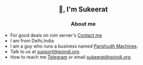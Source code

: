 <h2 align="center">👋, I'm Sukeerat</h2>
<h3 align="center" >About me</h3>

- For good deals on rom server's [Contact me](https://t.me/Irongfly)
- I am from Delhi,India
- I am a guy who runs a business named [Parishudh Machines](https://goindi.org).
- Talk to us at support@goindi.org.
- How to reach me [Telegram](https://t.me/Irongfly) or email sukeerat@goindi.org.
